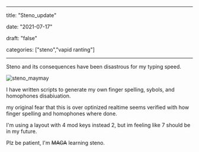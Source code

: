 
---

title: "Steno\_update"

date: "2021-07-17"

draft: "false"

categories: ["steno","vapid ranting"]

---

Steno and its consequences have been disastrous for my typing speed.

![steno_maymay](/images/steno_maymay.png)

I have written scripts to generate my own finger spelling, sybols, and homophones disabiuation.

my original fear that this is over optinized realtime seems verified with how finger spelling and homophones where done.

I'm using a layout with 4 mod keys instead 2, but im feeling like 7 should be in my future.

Plz be patient, I'm ~~MAGA~~ learning steno.

